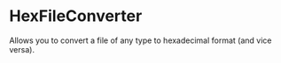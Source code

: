 # HexFileConverter
Allows you to convert a file of any type to hexadecimal format (and vice versa). 
